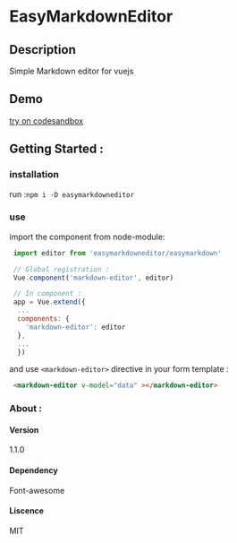 # EasyMarkdownEditor

## Description 

Simple Markdown editor for vuejs

## Demo

[try on codesandbox](https://codesandbox.io/s/kklm9zkzn3)

## Getting Started :

### installation

run :`npm i -D easymarkdowneditor`

### use

import the component from node-module:

```javascript
 import editor from 'easymarkdowneditor/easymarkdown'

 // Global registration :
 Vue.component('markdown-editor', editor)

 // In component : 
 app = Vue.extend({
  ...
  components: {
    'markdown-editor': editor
  },
  ...
  })
  ```

  and use `<markdown-editor>` directive in your form template : 

  ```html
   <markdown-editor v-model="data" ></markdown-editor>
  ```

### About :

#### Version 

1.1.0

#### Dependency

Font-awesome

#### Liscence 

MIT 
